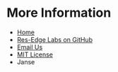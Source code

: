 # More Information

- [Home](/)
- [Res-Edge Labs on GitHub](https://github.com/cse-labs/res-edge-labs)
- [Email Us](mailto:bartr@microsoft.com)
- [MIT License](/?doc=license)
- Janse